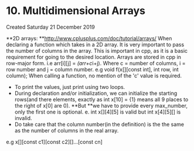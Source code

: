 # 10. Multidimensional Arrays
Created Saturday 21 December 2019

**2D arrays: **<http://www.cplusplus.com/doc/tutorial/arrays/>
When declaring a function which takes in a 2D array. It is very important to pass the number of columns in the array. This is important in cpp, as it is a basic requirement for going to the desired location.
Arrays are stored in cpp in row-major form. i.e arr[i][j] = *(arr+c*i+j). Where c = number of columns, i = row number and j = column number. 
e.g void f(x[][const int], int row, int column); When calling a function, no mention of the 'c' value is required. 

* To print the values, just print using two loops.
* During declaration and/or initialization, we can initialize the starting rows(and there elements, exactly as int x[10] = {1} means all 9 places to the right of x[0] are 0). **But **we have to provide every max_number, only the first one is optional. e. int x[][4][5] is valid but int x[4][5][] is invalid.
* Do take care that the column number(in the definition) is the the same as the number of columns in the real array.

e.g x[][const c1][const c2][]...[const cn]
	

